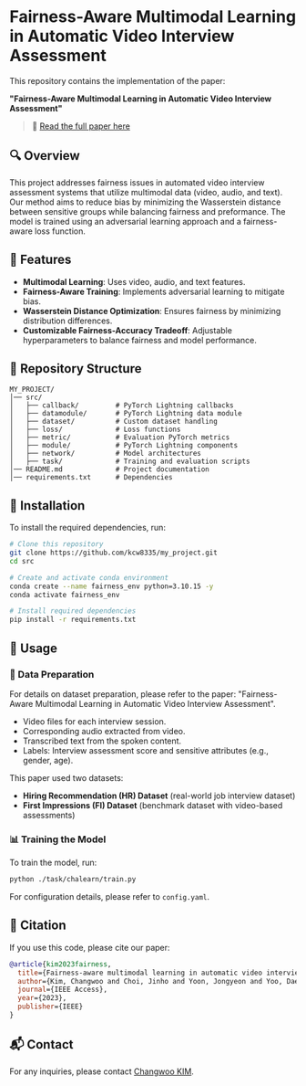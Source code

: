 # Fairness-Aware Multimodal Learning in Automatic Video Interview Assessment

This repository contains the implementation of the paper:

**"Fairness-Aware Multimodal Learning in Automatic Video Interview Assessment"**

> 📄 [Read the full paper here](https://ieeexplore.ieee.org/abstract/document/10287972)

## 🔍 Overview
This project addresses fairness issues in automated video interview assessment systems that utilize multimodal data (video, audio, and text). Our method aims to reduce bias by minimizing the Wasserstein distance between sensitive groups while balancing fairness and preformance. The model is trained using an adversarial learning approach and a fairness-aware loss function.

## 📌 Features
- **Multimodal Learning**: Uses video, audio, and text features.
- **Fairness-Aware Training**: Implements adversarial learning to mitigate bias.
- **Wasserstein Distance Optimization**: Ensures fairness by minimizing distribution differences.
- **Customizable Fairness-Accuracy Tradeoff**: Adjustable hyperparameters to balance fairness and model performance.

## 📂 Repository Structure
```
MY_PROJECT/
│── src/
│   ├── callback/         # PyTorch Lightning callbacks
│   ├── datamodule/       # PyTorch Lightning data module
│   ├── dataset/          # Custom dataset handling
│   ├── loss/             # Loss functions
│   ├── metric/           # Evaluation PyTorch metrics
│   ├── module/           # PyTorch Lightning components
│   ├── network/          # Model architectures
│   ├── task/             # Training and evaluation scripts
│── README.md             # Project documentation
│── requirements.txt      # Dependencies
```

## 🚀 Installation
To install the required dependencies, run:
```bash
# Clone this repository
git clone https://github.com/kcw8335/my_project.git
cd src

# Create and activate conda environment
conda create --name fairness_env python=3.10.15 -y
conda activate fairness_env

# Install required dependencies
pip install -r requirements.txt
```

## 🔧 Usage
### 🎯 Data Preparation
For details on dataset preparation, please refer to the paper: "Fairness-Aware Multimodal Learning in Automatic Video Interview Assessment".

- Video files for each interview session.
- Corresponding audio extracted from video.
- Transcribed text from the spoken content.
- Labels: Interview assessment score and sensitive attributes (e.g., gender, age).

This paper used two datasets:
- **Hiring Recommendation (HR) Dataset** (real-world job interview dataset)
- **First Impressions (FI) Dataset** (benchmark dataset with video-based assessments)

### 📊 Training the Model
To train the model, run:
```bash
python ./task/chalearn/train.py
```
For configuration details, please refer to `config.yaml`.

## 📖 Citation
If you use this code, please cite our paper:
```bibtex
@article{kim2023fairness,
  title={Fairness-aware multimodal learning in automatic video interview assessment},
  author={Kim, Changwoo and Choi, Jinho and Yoon, Jongyeon and Yoo, Daehun and Lee, Woojin},
  journal={IEEE Access},
  year={2023},
  publisher={IEEE}
}
```

## 📬 Contact
For any inquiries, please contact [Changwoo KIM](note8335@dgu.ac.kr).
